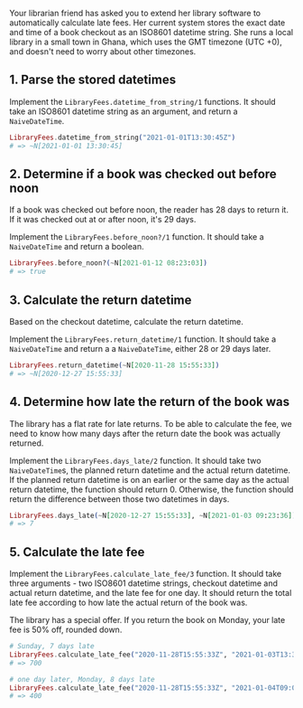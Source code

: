 Your librarian friend has asked you to extend her library software to automatically calculate late fees.
Her current system stores the exact date and time of a book checkout as an ISO8601 datetime string.
She runs a local library in a small town in Ghana, which uses the GMT timezone (UTC +0), and doesn't need to worry about other timezones.

## 1. Parse the stored datetimes

Implement the `LibraryFees.datetime_from_string/1` functions. It should take an ISO8601 datetime string as an argument, and return a `NaiveDateTime`.

```elixir
LibraryFees.datetime_from_string("2021-01-01T13:30:45Z")
# => ~N[2021-01-01 13:30:45]
```

## 2. Determine if a book was checked out before noon

If a book was checked out before noon, the reader has 28 days to return it. If it was checked out at or after noon, it's 29 days.

Implement the `LibraryFees.before_noon?/1` function. It should take a `NaiveDateTime` and return a boolean.

```elixir
LibraryFees.before_noon?(~N[2021-01-12 08:23:03]) 
# => true
```

## 3. Calculate the return datetime

Based on the checkout datetime, calculate the return datetime.

Implement the `LibraryFees.return_datetime/1` function. It should take a `NaiveDateTime` and return a a `NaiveDateTime`, either 28 or 29 days later.

```elixir
LibraryFees.return_datetime(~N[2020-11-28 15:55:33])
# => ~N[2020-12-27 15:55:33]
```

## 4. Determine how late the return of the book was

The library has a flat rate for late returns. To be able to calculate the fee, we need to know how many days after the return date the book was actually returned.

Implement the `LibraryFees.days_late/2` function. It should take two `NaiveDateTime`s, the planned return datetime and the actual return datetime. If the planned return datetime is on an earlier or the same day as the actual return datetime, the function should return 0. Otherwise, the function should return the difference between those two datetimes in days. 

```elixir
LibraryFees.days_late(~N[2020-12-27 15:55:33], ~N[2021-01-03 09:23:36])
# => 7
```

## 5. Calculate the late fee

Implement the `LibraryFees.calculate_late_fee/3` function. It should take three arguments - two ISO8601 datetime strings, checkout datetime and actual return datetime, and the late fee for one day. It should return the total late fee according to how late the actual return of the book was.

The library has a special offer. If you return the book on Monday, your late fee is 50% off, rounded down.

```elixir
# Sunday, 7 days late
LibraryFees.calculate_late_fee("2020-11-28T15:55:33Z", "2021-01-03T13:30:45Z", 100)
# => 700

# one day later, Monday, 8 days late
LibraryFees.calculate_late_fee("2020-11-28T15:55:33Z", "2021-01-04T09:02:11Z", 100)
# => 400
```
